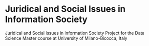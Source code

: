 # Juridical and Social Issues in Information Society
Juridical and Social Issues in Information Society Project for the Data Science Master course at University of Milano-Bicocca, Italy
